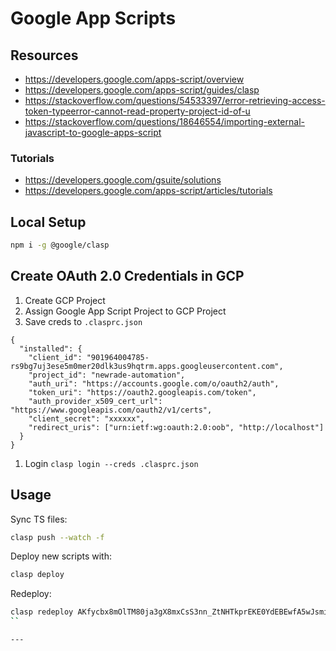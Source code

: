 # Google App Scripts

## Resources

- https://developers.google.com/apps-script/overview
- https://developers.google.com/apps-script/guides/clasp
- https://stackoverflow.com/questions/54533397/error-retrieving-access-token-typeerror-cannot-read-property-project-id-of-u
- https://stackoverflow.com/questions/18646554/importing-external-javascript-to-google-apps-script

### Tutorials

- https://developers.google.com/gsuite/solutions
- https://developers.google.com/apps-script/articles/tutorials

## Local Setup

```bash
npm i -g @google/clasp
```

## Create OAuth 2.0 Credentials in GCP

1. Create GCP Project
1. Assign Google App Script Project to GCP Project
1. Save creds to `.clasprc.json`

```
{
  "installed": {
    "client_id": "901964004785-rs9bg7uj3ese5m0mer20dlk3us9hqtrm.apps.googleusercontent.com",
    "project_id": "newrade-automation",
    "auth_uri": "https://accounts.google.com/o/oauth2/auth",
    "token_uri": "https://oauth2.googleapis.com/token",
    "auth_provider_x509_cert_url": "https://www.googleapis.com/oauth2/v1/certs",
    "client_secret": "xxxxxx",
    "redirect_uris": ["urn:ietf:wg:oauth:2.0:oob", "http://localhost"]
  }
}
```

1. Login `clasp login --creds .clasprc.json`

## Usage

Sync TS files:

```bash
clasp push --watch -f
```

Deploy new scripts with:

```bash
clasp deploy
```

Redeploy:

```bash
clasp redeploy AKfycbx8mOlTM80ja3gX8mxCsS3nn_ZtNHTkprEKE0YdEBEwfA5wJsmiHj2aYQ
``

---
```
